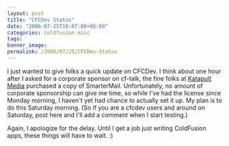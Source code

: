 ```yaml
---
layout: post
title: "CFCDev Status"
date: "2006-07-25T10:07:00+06:00"
categories: coldfusion misc 
tags: 
banner_image: 
permalink: /2006/07/25/CFCDev-Status
---
```


I just wanted to give folks a quick update on CFCDev. I think about one hour after I asked for a corporate sponsor on cf-talk, the fine folks at <a href="http://www.katapultmedia.com">Katapult Media</a> purchased a copy of SmarterMail. Unfortunately, no amount of corporate sponsorship can give me time, so while I've had the license since Monday morning, I haven't yet had chance to actually set it up. My plan is to do this Saturday morning. (So if you are a cfcdev users and around on Saturday, post here and I'll add a comment when I start testing.)

Again, I apologize for the delay. Until I get a job just writing ColdFusion apps, these things will have to wait. :)